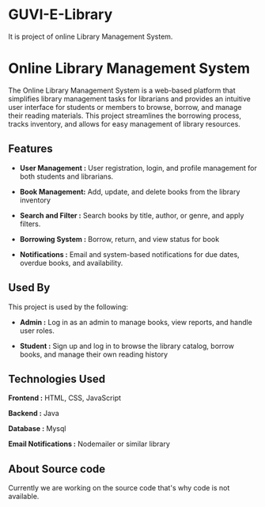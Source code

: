 # GUVI-E-Library
It is project of online Library Management System.


# Online Library Management System
The Online Library Management System is a web-based platform that simplifies library management tasks for librarians and provides an intuitive user interface for students or members to browse, borrow, and manage their reading materials. This project streamlines the borrowing process, tracks inventory, and allows for easy management of library resources.


## Features

- **User Management :** User registration, login, and profile management for both students and librarians.

- **Book Management:** Add, update, and delete books from the library inventory

- **Search and Filter :** Search books by title, author, or genre, and apply filters.

- **Borrowing System :** Borrow, return, and view status for book

- **Notifications :** Email and system-based notifications for due dates, overdue books, and availability.

## Used By

This project is used by the following:

- **Admin :** Log in as an admin to manage books, view reports, and handle user roles.

- **Student :** Sign up and log in to browse the library catalog, borrow books, and manage their own reading history


## Technologies Used

**Frontend :** HTML, CSS, JavaScript

**Backend :** Java

**Database :** Mysql

**Email Notifications :** Nodemailer or similar library


## About Source code

Currently we are working on the source code that's why code is not available.




